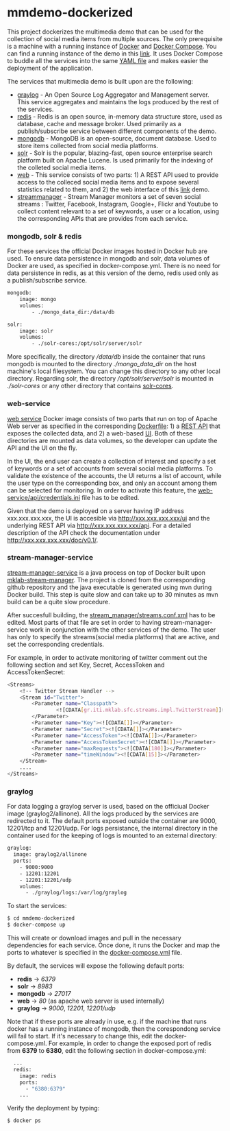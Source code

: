 mmdemo-dockerized
===========================

This project dockerizes the multimedia demo that can be used for the collection of social media items from multiple sources. The only prerequisite is a machine with a running
instance of [Docker](https://docs.docker.com/engine/quickstart/) and [Docker Compose](https://docs.docker.com/compose/overview/). You can find a running instance of the demo in this [link](http://step-mklab.iti.gr). It uses Docker Compose to buddle all the services into the same [YAML file](https://github.com/MKLab-ITI/mmdemo-dockerized/blob/master/docker-compose.yml) and makes easier the deployment of the application.

The services that multimedia demo is built upon are the following:

* [graylog](https://www.graylog.org/) - An Open Source Log Aggregator and Management server. This service aggregates and maintains the logs produced by the rest of the services.
* [redis](http://redis.io/) - Redis is an open source, in-memory data structure store, used as database, cache and message broker. Used primarily as a publish/subscribe service between different components of the demo.
* [mongodb](https://www.mongodb.com/) - MongoDB is an open-source, document database. Used to store items collected from social media platforms.  
* [solr](http://lucene.apache.org/solr/) - Solr is the popular, blazing-fast, open source enterprise search platform built on Apache Lucene. Is used primarily for the indexing of the colleted social media items.
* [web](https://github.com/MKLab-ITI/mmdemo-dockerized/tree/master/web-service) - This service consists of two parts: 1) A REST API used to provide access to the colleced social media items and to expose several statistics related to them, and 2) the web interface of this [link](http://step-mklab.iti.gr) demo.
* [streammanager](https://github.com/MKLab-ITI/mklab-stream-manager) - Stream Manager monitors a set of seven social streams : Twitter, Facebook, Instagram, Google+, Flickr and Youtube to collect content relevant to a set of keywords, a user or a location, using the corresponding APIs that are provides from each service.

### mongodb,  solr & redis

For these services the official Docker images hosted in Docker hub are used. To ensure data persistence in mongodb and solr, data volumes of Docker are used, as specified in docker-compose.yml. There is no need for data persistence in redis, as at this version of the demo, redis used only as a publish/subscribe service.
```sh
mongodb:
    image: mongo
    volumes:
        - ./mongo_data_dir:/data/db

solr:
    image: solr
    volumes:
        - ./solr-cores:/opt/solr/server/solr
```

More specifically, the directory */data/db* inside the container that runs mongodb is mounted to the directory *./mongo_data_dir* on the host machine's local filesystem. You can change this directory to any other local directory. Regarding solr, the directory */opt/solr/server/solr* is mounted in *./solr-cores* or any other directory that contains [solr-cores](https://github.com/MKLab-ITI/mmdemo-dockerized/tree/master/solr-cores).

### web-service

[web service](https://github.com/MKLab-ITI/mmdemo-dockerized/tree/master/web-service) Docker image consists of two parts that run on top of Apache Web server as specified in the corresponding [Dockerfile](https://github.com/MKLab-ITI/mmdemo-dockerized/blob/master/web-service/Dockerfile): 1) a [REST API](https://github.com/MKLab-ITI/mmdemo-dockerized/tree/master/web-service/api) that exposes the collected data, and 2) a web-based [UI](https://github.com/MKLab-ITI/mmdemo-dockerized/tree/master/web-service/ui). Both of these directories are mounted as data volumes, so the developer can update the API and the UI on the fly.

In the UI, the end user can create a collection of interest and specify a set of keywords or a set of accounts from several social media platforms. To validate the existence of the accounts, the UI returns a list of account, while the user type on the corresponding box, and only an account among them can be selected for monitoring. In order to activate this feature, the [web-service/api/credentials.ini](https://github.com/MKLab-ITI/mmdemo-dockerized/blob/master/web-service/api/credentials.ini) file has to be edited.

Given that the demo is deployed on a server having IP address xxx.xxx.xxx.xxx, the UI is accesible via http://xxx.xxx.xxx.xxx/ui and the underlying REST API via http://xxx.xxx.xxx.xxx/api. For a detailed description of the API check the documentation under http://xxx.xxx.xxx.xxx/doc/v0.1/.

### stream-manager-service

[stream-manager-service](https://github.com/MKLab-ITI/mmdemo-dockerized/tree/master/stream-manager-service) is a java process on top of Docker built upon [mklab-stream-manager](https://github.com/MKLab-ITI/mklab-stream-manager). The project is cloned from the corresponding github repository and the java executable is generated using mvn during Docker build. This step is quite slow and can take up to 30 minutes as mvn build can be a quite slow procedure.

After succesfull building, the [stream_manager/streams.conf.xml](https://github.com/MKLab-ITI/mmdemo-dockerized/blob/master/stream-manager-service/stream_manager/streams.conf.xml) has to be edited. Most parts of that file are set in order to having stream-manager-service work in conjunction with the other services of the demo. The user has only to specify the streams(social media platforms) that are active, and set the corresponding credentials.

For example, in order to activate monitoring of twitter comment out the following section and set Key, Secret, AccessToken and AccessTokenSecret:
```sh
<Streams>
    <!-- Twitter Stream Handler -->
    <Stream id="Twitter">
        <Parameter name="Classpath">
           		<![CDATA[gr.iti.mklab.sfc.streams.impl.TwitterStream]]>
		</Parameter>
        <Parameter name="Key"><![CDATA[]]></Parameter>
        <Parameter name="Secret"><![CDATA[]]></Parameter>
        <Parameter name="AccessToken"><![CDATA[]]></Parameter>
        <Parameter name="AccessTokenSecret"><![CDATA[]]></Parameter>
        <Parameter name="maxRequests"><![CDATA[180]]></Parameter>
        <Parameter name="timeWindow"><![CDATA[15]]></Parameter>
  	</Stream>
  	....
</Streams>
```

### graylog

For data logging a graylog server is used, based on the officiual Docker image (graylog2/allinone). All the logs produced by the services are redirected to it. The default ports exposed outside the container are 9000, 12201/tcp and 12201/udp. For logs persistance, the internal directory in the container used for the keeping of logs is mounted to an external directory:

```sh
graylog:
  image: graylog2/allinone
  ports:
    - 9000:9000
    - 12201:12201
    - 12201:12201/udp
    volumes:
      - ./graylog/logs:/var/log/graylog
```  

To start the services:
```sh
$ cd mmdemo-dockerized
$ docker-compose up
```
This will create or download images and pull in the necessary dependencies for each service. Once done, it runs the Docker and map the ports to whatever is specified in the [docker-compose.yml](https://github.com/MKLab-ITI/mmdemo-dockerized/blob/master/docker-compose.yml) file.

By default, the services will expose the following default ports:
* **redis** -> *6379*
* **solr** -> *8983*
* **mongodb** -> *27017*
* **web** -> *80* (as apache web server is used internally)
* **graylog** -> *9000*, *12201*, *12201/udp*

Note that if these ports are already in use, e.g. if the machine that runs docker has a running instance of mongodb,
then the corespondong service will fail to start. If it's necessary to change this, edit the docker-compose.yml. For example, in order to change the exposed port of redis from **6379** to **6380**, edit the following section in docker-compose.yml:

```sh
  ...
  redis:
    image: redis
    ports:
      - "6380:6379"
    ...
```

Verify the deployment by typing:

```sh
$ docker ps
```
